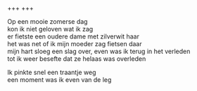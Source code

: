 +++
+++

Op een mooie zomerse dag \
kon ik niet geloven wat ik zag \
er fietste een oudere dame met zilverwit haar \
het was net of ik mijn moeder zag fietsen daar \
mijn hart sloeg een slag over, even was ik terug in het verleden \
tot ik weer besefte dat ze helaas was overleden

Ik pinkte snel een traantje weg \
een moment was ik even van de leg
